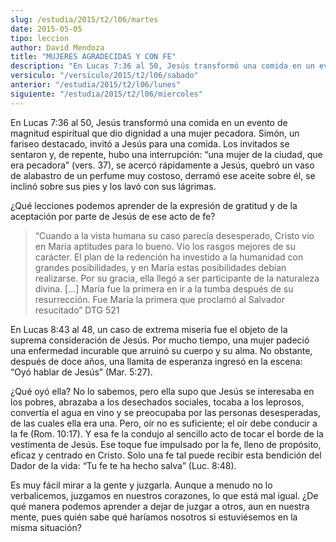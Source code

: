 ```yaml
---
slug: /estudia/2015/t2/l06/martes
date: 2015-05-05
tipo: leccion
author: David Mendoza
title: "MUJERES AGRADECIDAS Y CON FE"
description: "En Lucas 7:36 al 50, Jesús transformó una comida en un evento de magnitud espiritual que dio dignidad a una mujer pecadora. Simón, un fariseo destacado, invitó a Jesús para una comida. Los invitados se sentaron y, de repente, hubo una interrupción: “una mujer de la ciudad, que era pecadora”"
versiculo: "/versiculo/2015/t2/l06/sabado"
anterior: "/estudia/2015/t2/l06/lunes"
siguiente: "/estudia/2015/t2/l06/miercoles"
---
```


En Lucas 7:36 al 50, Jesús transformó una comida en un evento de magnitud espiritual que dio dignidad a una mujer pecadora. Simón, un fariseo destacado, invitó a Jesús para una comida. Los invitados se sentaron y, de repente, hubo una interrupción: “una mujer de la ciudad, que era pecadora” (vers. 37), se acercó rápidamente a Jesús, quebró un vaso de alabastro de un perfume muy costoso, derramó ese aceite sobre él, se inclinó sobre sus pies y los lavó con sus lágrimas.

¿Qué lecciones podemos aprender de la expresión de gratitud y de la aceptación por parte de Jesús de ese acto de fe?

> “Cuando a la vista humana su caso parecía desesperado, Cristo vio en María aptitudes para lo bueno. Vio los rasgos mejores de su carácter. El plan de la redención ha investido a la humanidad con grandes posibilidades, y en María estas posibilidades debían realizarse. Por su gracia, ella llegó a ser participante de la naturaleza divina. [...] María fue la primera en ir a la tumba después de su resurrección. Fue María la primera que proclamó al Salvador resucitado” DTG 521

En Lucas 8:43 al 48, un caso de extrema miseria fue el objeto de la suprema consideración de Jesús. Por mucho tiempo, una mujer padeció una enfermedad incurable que arruinó su cuerpo y su alma. No obstante, después de doce años, una llamita de esperanza ingresó en la escena: “Oyó hablar de Jesús” (Mar. 5:27).

¿Qué oyó ella? No lo sabemos, pero ella supo que Jesús se interesaba en los pobres, abrazaba a los desechados sociales, tocaba a los leprosos, convertía el agua en vino y se preocupaba por las personas desesperadas, de las cuales ella era una. Pero, oír no es suficiente; el oír debe conducir a la fe (Rom. 10:17). Y esa fe la condujo al sencillo acto de tocar el borde de la vestimenta de Jesús. Ese toque fue impulsado por la fe, lleno de propósito, eficaz y centrado en Cristo. Solo una fe tal puede recibir esta bendición del Dador de la vida: “Tu fe te ha hecho salva” (Luc. 8:48).

Es muy fácil mirar a la gente y juzgarla. Aunque a menudo no lo verbalicemos, juzgamos en nuestros corazones, lo que está mal igual. ¿De qué manera podemos aprender a dejar de juzgar a otros, aun en nuestra mente, pues quién sabe qué haríamos nosotros si estuviésemos en la misma situación?
